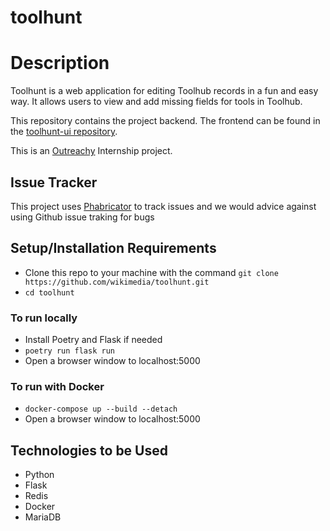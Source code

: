 # toolhunt

# Description

Toolhunt is a web application for editing Toolhub records in a fun and easy way.
It allows users to view and add missing fields for tools in Toolhub.

This repository contains the project backend.
The frontend can be found in the [toolhunt-ui repository](https://github.com/wikimedia/toolhunt-ui).

This is an [Outreachy](https://www.outreachy.org/) Internship project.

## Issue Tracker

This project uses [Phabricator](https://phabricator.wikimedia.org/project/board/6283/) to track issues and we would advice against using Github issue traking for bugs

## Setup/Installation Requirements

- Clone this repo to your machine with the command `git clone https://github.com/wikimedia/toolhunt.git`
- `cd toolhunt`

### To run locally

- Install Poetry and Flask if needed
- `poetry run flask run`
- Open a browser window to localhost:5000

### To run with Docker

- `docker-compose up --build --detach`
- Open a browser window to localhost:5000

## Technologies to be Used

- Python
- Flask
- Redis
- Docker
- MariaDB
